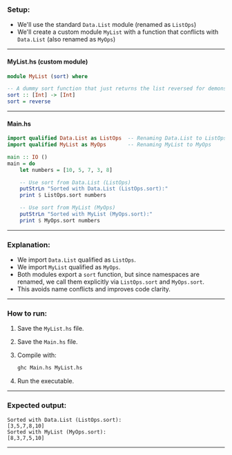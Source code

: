 

### Setup:

* We'll use the standard `Data.List` module (renamed as `ListOps`)
* We'll create a custom module `MyList` with a function that conflicts with `Data.List` (also renamed as `MyOps`)

---

#### MyList.hs (custom module)

```haskell
module MyList (sort) where

-- A dummy sort function that just returns the list reversed for demonstration
sort :: [Int] -> [Int]
sort = reverse
```

---

#### Main.hs

```haskell
import qualified Data.List as ListOps  -- Renaming Data.List to ListOps
import qualified MyList as MyOps       -- Renaming MyList to MyOps

main :: IO ()
main = do
    let numbers = [10, 5, 7, 3, 8]

    -- Use sort from Data.List (ListOps)
    putStrLn "Sorted with Data.List (ListOps.sort):"
    print $ ListOps.sort numbers

    -- Use sort from MyList (MyOps)
    putStrLn "Sorted with MyList (MyOps.sort):"
    print $ MyOps.sort numbers
```

---

### Explanation:

* We import `Data.List` qualified as `ListOps`.
* We import `MyList` qualified as `MyOps`.
* Both modules export a `sort` function, but since namespaces are renamed, we call them explicitly via `ListOps.sort` and `MyOps.sort`.
* This avoids name conflicts and improves code clarity.

---

### How to run:

1. Save the `MyList.hs` file.
2. Save the `Main.hs` file.
3. Compile with:

   ```bash
   ghc Main.hs MyList.hs
   ```
4. Run the executable.

---

### Expected output:

```
Sorted with Data.List (ListOps.sort):
[3,5,7,8,10]
Sorted with MyList (MyOps.sort):
[8,3,7,5,10]
```

---

